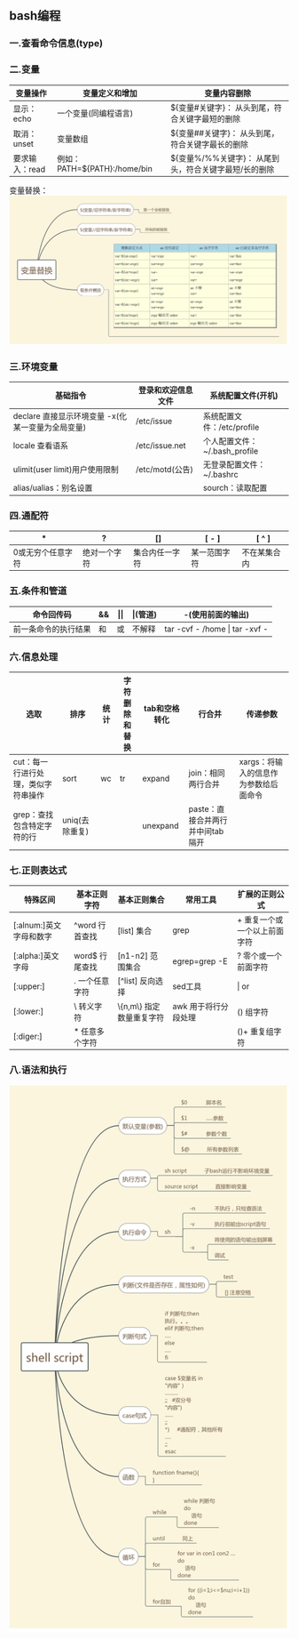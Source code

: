 ## bash编程

### 一.查看命令信息(type)

### 二.变量

| 变量操作       | 变量定义和增加               | 变量内容删除                                          |
| -------------- | ---------------------------- | ----------------------------------------------------- |
| 显示：echo     | 一个变量(同编程语言)         | ${变量#关键字}： 从头到尾，符合关键字最短的删除       |
| 取消：unset    | 变量数组                     | ${变量##关键字}： 从头到尾，符合关键字最长的删除      |
| 要求输入：read | 例如：PATH=${PATH}:/home/bin | ${变量%/%%关键字}： 从尾到头，符合关键字最短/长的删除 |

变量替换：![](assets/03_变量替换.jpg)

### 三.环境变量

| 基础指令                                          | 登录和欢迎信息文件 | 系统配置文件(开机)            |
| ------------------------------------------------- | ------------------ | ----------------------------- |
| declare 直接显示环境变量 -x(化某一变量为全局变量) | /etc/issue         | 系统配置文件：/etc/profile    |
| locale 查看语系                                   | /etc/issue.net     | 个人配置文件：~/.bash_profile |
| ulimit(user limit)用户使用限制                    | /etc/motd(公告)    | 无登录配置文件：~/.bashrc     |
| alias/ualias：别名设置                            |                    | sourch：读取配置              |

### 四.通配符

| *                 | ?            | []             | [ - ]        | [ ^ ]        |
| ----------------- | ------------ | -------------- | ------------ | ------------ |
| 0或无穷个任意字符 | 绝对一个字符 | 集合内任一字符 | 某一范围字符 | 不在某集合内 |

### 五.条件和管道

| 命令回传码           | &&   | \|\| | \|(管道) | -(使用前面的输出)              |
| -------------------- | ---- | ---- | -------- | ------------------------------ |
| 前一条命令的执行结果 | 和   | 或   | 不解释   | tar -cvf - /home \| tar -xvf - |

### 六.信息处理

| 选取                                | 排序           | 统计 | 字符删除和替换 | tab和空格转化 | 行合并                           | 传递参数                              |
| ----------------------------------- | -------------- | ---- | -------------- | ------------- | -------------------------------- | ------------------------------------- |
| cut：每一行进行处理，类似字符串操作 | sort           | wc   | tr             | expand        | join：相同两行合并               | xargs：将输入的信息作为参数给后面命令 |
| grep：查找包含特定字符的行          | uniq(去除重复) |      |                | unexpand      | paste：直接合并两行并中间tab隔开 |                                       |

### 七.正则表达式

| 特殊区间                | 基本正则字符    | 基本正则集合               | 常用工具             | 扩展的正则公式               |
| ----------------------- | --------------- | -------------------------- | -------------------- | ---------------------------- |
| [:alnum:]英文字母和数字 | ^word 行首查找  | [list] 集合                | grep                 | + 重复一个或一个以上前面字符 |
| [:alpha:]英文字母       | word$ 行尾查找  | [n1-n2] 范围集合           | egrep=grep -E        | ? 零个或一个前面字符         |
| [:upper:]               | .  一个任意字符 | [^list] 反向选择           | sed工具              | \| or                        |
| [:lower:]               | \  转义字符     | \\{n,m\\} 指定数量重复字符 | awk 用于将行分段处理 | () 组字符                    |
| [:diger:]               | *  任意多个字符 |                            |                      | ()+ 重复组字符               |

### 八.语法和执行

![](assets/02_shellScript.jpg)